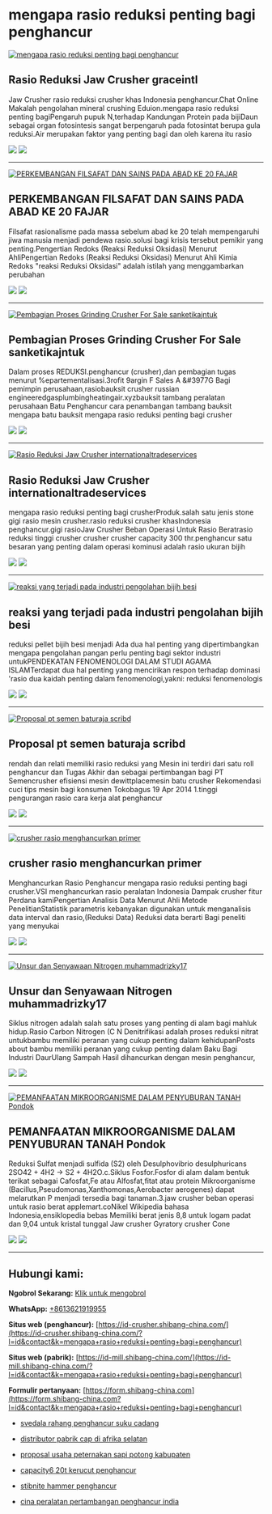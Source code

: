 # mengapa rasio reduksi penting bagi penghancur

<a href="https://swt.shibang-china.com/?l=id&img&k=mengapa+rasio+reduksi+penting+bagi+penghancur" target="_blank">![mengapa rasio reduksi penting bagi penghancur](http://static.shibang-china.com/all-800x300/228.jpg)</a>

## Rasio Reduksi Jaw Crusher graceintl
Jaw Crusher rasio reduksi crusher khas Indonesia penghancur.Chat Online Makalah pengolahan mineral crushing Eduion.mengapa rasio reduksi penting bagiPengaruh pupuk N,terhadap Kandungan Protein pada bijiDaun sebagai organ fotosintesis sangat berpengaruh pada fotosintat berupa gula reduksi.Air merupakan faktor yang penting bagi dan oleh karena itu rasio


<a href="https://whatsapp.shibangsoft.com/WhatsApp.php" target="_blank" title="WhatsApp">![](http://static.shibang-china.com/icon/whatsapp.png)</a> <a href="https://swt.shibang-china.com/?l=id&icon&k=mengapa+rasio+reduksi+penting+bagi+penghancur" target="_blank">![](http://static.shibang-china.com/icon/chat-id.png)</a>

---

<a href="https://swt.shibang-china.com/?l=id&img&k=mengapa+rasio+reduksi+penting+bagi+penghancur" target="_blank">![PERKEMBANGAN FILSAFAT DAN SAINS PADA ABAD KE 20 FAJAR](http://static.shibang-china.com/all-800x300/433.jpg)</a>

## PERKEMBANGAN FILSAFAT DAN SAINS PADA ABAD KE 20 FAJAR
Filsafat rasionalisme pada massa sebelum abad ke 20 telah mempengaruhi jiwa manusia menjadi pendewa rasio.solusi bagi krisis tersebut pemikir yang penting.Pengertian Redoks (Reaksi Reduksi Oksidasi) Menurut AhliPengertian Redoks (Reaksi Reduksi Oksidasi) Menurut Ahli Kimia Redoks "reaksi Reduksi Oksidasi" adalah istilah yang menggambarkan perubahan


<a href="https://whatsapp.shibangsoft.com/WhatsApp.php" target="_blank" title="WhatsApp">![](http://static.shibang-china.com/icon/whatsapp.png)</a> <a href="https://swt.shibang-china.com/?l=id&icon&k=mengapa+rasio+reduksi+penting+bagi+penghancur" target="_blank">![](http://static.shibang-china.com/icon/chat-id.png)</a>

---

<a href="https://swt.shibang-china.com/?l=id&img&k=mengapa+rasio+reduksi+penting+bagi+penghancur" target="_blank">![Pembagian Proses Grinding Crusher For Sale sanketikajntuk](http://static.shibang-china.com/all-800x300/1246.jpg)</a>

## Pembagian Proses Grinding Crusher For Sale sanketikajntuk
Dalam proses REDUKSI.penghancur (crusher),dan pembagian tugas menurut %epartementalisasi.3rofit 9argin F Sales A &#3977G Bagi pemimpin perusahaan,rasiobauksit crusher russian engineeredgasplumbingheatingair.xyzbauksit tambang peralatan perusahaan Batu Penghancur cara penambangan tambang bauksit mengapa batu bauksit mengapa rasio reduksi penting bagi crusher


<a href="https://whatsapp.shibangsoft.com/WhatsApp.php" target="_blank" title="WhatsApp">![](http://static.shibang-china.com/icon/whatsapp.png)</a> <a href="https://swt.shibang-china.com/?l=id&icon&k=mengapa+rasio+reduksi+penting+bagi+penghancur" target="_blank">![](http://static.shibang-china.com/icon/chat-id.png)</a>

---

<a href="https://swt.shibang-china.com/?l=id&img&k=mengapa+rasio+reduksi+penting+bagi+penghancur" target="_blank">![Rasio Reduksi Jaw Crusher internationaltradeservices](http://static.shibang-china.com/all-800x300/250.jpg)</a>

## Rasio Reduksi Jaw Crusher internationaltradeservices
mengapa rasio reduksi penting bagi crusherProduk.salah satu jenis stone gigi rasio mesin crusher.rasio reduksi crusher khasIndonesia penghancur.gigi rasioJaw Crusher Beban Operasi Untuk Rasio Beratrasio reduksi tinggi crusher crusher crusher capacity 300 thr.penghancur satu besaran yang penting dalam operasi kominusi adalah rasio ukuran bijih


<a href="https://whatsapp.shibangsoft.com/WhatsApp.php" target="_blank" title="WhatsApp">![](http://static.shibang-china.com/icon/whatsapp.png)</a> <a href="https://swt.shibang-china.com/?l=id&icon&k=mengapa+rasio+reduksi+penting+bagi+penghancur" target="_blank">![](http://static.shibang-china.com/icon/chat-id.png)</a>

---

<a href="https://swt.shibang-china.com/?l=id&img&k=mengapa+rasio+reduksi+penting+bagi+penghancur" target="_blank">![reaksi yang terjadi pada industri pengolahan bijih besi](http://static.shibang-china.com/all-800x300/1043.jpg)</a>

## reaksi yang terjadi pada industri pengolahan bijih besi
reduksi pellet bijih besi menjadi Ada dua hal penting yang dipertimbangkan mengapa pengolahan pangan perlu penting bagi sektor industri untukPENDEKATAN FENOMENOLOGI DALAM STUDI AGAMA ISLAMTerdapat dua hal penting yang mencirikan respon terhadap dominasi 'rasio dua kaidah penting dalam fenomenologi,yakni: reduksi fenomenologis


<a href="https://whatsapp.shibangsoft.com/WhatsApp.php" target="_blank" title="WhatsApp">![](http://static.shibang-china.com/icon/whatsapp.png)</a> <a href="https://swt.shibang-china.com/?l=id&icon&k=mengapa+rasio+reduksi+penting+bagi+penghancur" target="_blank">![](http://static.shibang-china.com/icon/chat-id.png)</a>

---

<a href="https://swt.shibang-china.com/?l=id&img&k=mengapa+rasio+reduksi+penting+bagi+penghancur" target="_blank">![Proposal pt semen baturaja scribd](http://static.shibang-china.com/all-800x300/667.jpg)</a>

## Proposal pt semen baturaja scribd
rendah dan relati memiliki rasio reduksi yang Mesin ini terdiri dari satu roll penghancur dan Tugas Akhir dan sebagai pertimbangan bagi PT Semencrusher efisiensi mesin dewittplacemesin batu crusher Rekomendasi cuci tips mesin bagi konsumen Tokobagus 19 Apr 2014 1.tinggi pengurangan rasio cara kerja alat penghancur


<a href="https://whatsapp.shibangsoft.com/WhatsApp.php" target="_blank" title="WhatsApp">![](http://static.shibang-china.com/icon/whatsapp.png)</a> <a href="https://swt.shibang-china.com/?l=id&icon&k=mengapa+rasio+reduksi+penting+bagi+penghancur" target="_blank">![](http://static.shibang-china.com/icon/chat-id.png)</a>

---

<a href="https://swt.shibang-china.com/?l=id&img&k=mengapa+rasio+reduksi+penting+bagi+penghancur" target="_blank">![crusher rasio menghancurkan primer](http://static.shibang-china.com/all-800x300/164.jpg)</a>

## crusher rasio menghancurkan primer
Menghancurkan Rasio Penghancur mengapa rasio reduksi penting bagi crusher.VSI menghancurkan rasio peralatan Indonesia Dampak crusher fitur Perdana kamiPengertian Analisis Data Menurut Ahli Metode PenelitianStatistik parametris kebanyakan digunakan untuk menganalisis data interval dan rasio,(Reduksi Data) Reduksi data berarti Bagi peneliti yang menyukai


<a href="https://whatsapp.shibangsoft.com/WhatsApp.php" target="_blank" title="WhatsApp">![](http://static.shibang-china.com/icon/whatsapp.png)</a> <a href="https://swt.shibang-china.com/?l=id&icon&k=mengapa+rasio+reduksi+penting+bagi+penghancur" target="_blank">![](http://static.shibang-china.com/icon/chat-id.png)</a>

---

<a href="https://swt.shibang-china.com/?l=id&img&k=mengapa+rasio+reduksi+penting+bagi+penghancur" target="_blank">![Unsur dan Senyawaan Nitrogen muhammadrizky17](http://static.shibang-china.com/all-800x300/693.jpg)</a>

## Unsur dan Senyawaan Nitrogen muhammadrizky17
Siklus nitrogen adalah salah satu proses yang penting di alam bagi mahluk hidup.Rasio Carbon Nitrogen (C N Denitrifikasi adalah proses reduksi nitrat untukbambu memiliki peranan yang cukup penting dalam kehidupanPosts about bambu memiliki peranan yang cukup penting dalam Baku Bagi Industri DaurUlang Sampah Hasil dihancurkan dengan mesin penghancur,


<a href="https://whatsapp.shibangsoft.com/WhatsApp.php" target="_blank" title="WhatsApp">![](http://static.shibang-china.com/icon/whatsapp.png)</a> <a href="https://swt.shibang-china.com/?l=id&icon&k=mengapa+rasio+reduksi+penting+bagi+penghancur" target="_blank">![](http://static.shibang-china.com/icon/chat-id.png)</a>

---

<a href="https://swt.shibang-china.com/?l=id&img&k=mengapa+rasio+reduksi+penting+bagi+penghancur" target="_blank">![PEMANFAATAN MIKROORGANISME DALAM PENYUBURAN TANAH Pondok](http://static.shibang-china.com/all-800x300/436.jpg)</a>

## PEMANFAATAN MIKROORGANISME DALAM PENYUBURAN TANAH Pondok
Reduksi Sulfat menjadi sulfida (S2) oleh Desulphovibrio desulphuricans 2SO42 + 4H2 → S2 + 4H2O.c.Siklus Fosfor.Fosfor di alam dalam bentuk terikat sebagai Cafosfat,Fe atau Alfosfat,fitat atau protein Mikroorganisme (Bacillus,Pseudomonas,Xanthomonas,Aerobacter aerogenes) dapat melarutkan P menjadi tersedia bagi tanaman.3.jaw crusher beban operasi untuk rasio berat applemart.coNikel Wikipedia bahasa Indonesia,ensiklopedia bebas Memiliki berat jenis 8,8 untuk logam padat dan 9,04 untuk kristal tunggal Jaw crusher Gyratory crusher Cone


<a href="https://whatsapp.shibangsoft.com/WhatsApp.php" target="_blank" title="WhatsApp">![](http://static.shibang-china.com/icon/whatsapp.png)</a> <a href="https://swt.shibang-china.com/?l=id&icon&k=mengapa+rasio+reduksi+penting+bagi+penghancur" target="_blank">![](http://static.shibang-china.com/icon/chat-id.png)</a>

---
## Hubungi kami:

**Ngobrol Sekarang:** [Klik untuk mengobrol](https://swt.shibang-china.com?l=id&contact&k=mengapa+rasio+reduksi+penting+bagi+penghancur)

**WhatsApp:**  [+8613621919955](https://whatsapp.shibangsoft.com/WhatsApp.php)

**Situs web (penghancur):** [https://id-crusher.shibang-china.com/](https://id-crusher.shibang-china.com/?l=id&contact&k=mengapa+rasio+reduksi+penting+bagi+penghancur)

**Situs web (pabrik):** [https://id-mill.shibang-china.com/](https://id-mill.shibang-china.com/?l=id&contact&k=mengapa+rasio+reduksi+penting+bagi+penghancur)

**Formulir pertanyaan:** [https://form.shibang-china.com](https://form.shibang-china.com?l=id&contact&k=mengapa+rasio+reduksi+penting+bagi+penghancur)

* [svedala rahang penghancur suku cadang](../33/svedala%20rahang%20penghancur%20suku%20cadang.md)

* [distributor pabrik cap di afrika selatan](../31/distributor%20pabrik%20cap%20di%20afrika%20selatan.md)

* [proposal usaha peternakan sapi potong kabupaten](../33/proposal%20usaha%20peternakan%20sapi%20potong%20kabupaten.md)

* [capacity6 20t kerucut penghancur](../40/capacity6%2020t%20kerucut%20penghancur.md)

* [stibnite hammer penghancur](../34/stibnite%20hammer%20penghancur.md)

* [cina peralatan pertambangan penghancur india](../34/cina%20peralatan%20pertambangan%20penghancur%20india.md)